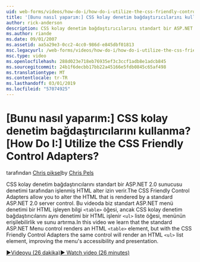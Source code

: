 ```yaml
---
uid: web-forms/videos/how-do-i/how-do-i-utilize-the-css-friendly-control-adapters
title: '[Bunu nasıl yaparım:] CSS kolay denetim bağdaştırıcılarını kullanma? | Microsoft Docs'
author: rick-anderson
description: CSS kolay denetim bağdaştırıcılarını standart bir ASP.NET 2.0 sunucusu denetimi tarafından işlenmiş HTML alter izin verir. Bu videoda, biz öğrenirsiniz stan...
ms.author: riande
ms.date: 09/01/2007
ms.assetid: aa5a29e3-0cc2-4cc0-986d-e845dbf01813
msc.legacyurl: /web-forms/videos/how-do-i/how-do-i-utilize-the-css-friendly-control-adapters
msc.type: video
ms.openlocfilehash: 288d023e718eb76935ef3c3ccf1adb8e1adcb845
ms.sourcegitcommit: 24b1f6decbb17bb22a45166e5fdb0845c65af498
ms.translationtype: MT
ms.contentlocale: tr-TR
ms.lasthandoff: 03/01/2019
ms.locfileid: "57074925"
---
```

<a name="how-do-i-utilize-the-css-friendly-control-adapters"></a><span data-ttu-id="85d0a-105">[Bunu nasıl yaparım:] CSS kolay denetim bağdaştırıcılarını kullanma?</span><span class="sxs-lookup"><span data-stu-id="85d0a-105">[How Do I:] Utilize the CSS Friendly Control Adapters?</span></span>
====================
<span data-ttu-id="85d0a-106">tarafından [Chris piksel](https://twitter.com/chrispels)</span><span class="sxs-lookup"><span data-stu-id="85d0a-106">by [Chris Pels](https://twitter.com/chrispels)</span></span>

<span data-ttu-id="85d0a-107">CSS kolay denetim bağdaştırıcılarını standart bir ASP.NET 2.0 sunucusu denetimi tarafından işlenmiş HTML alter izin verir.</span><span class="sxs-lookup"><span data-stu-id="85d0a-107">The CSS Friendly Control Adapters allow you to alter the HTML that is rendered by a standard ASP.NET 2.0 server control.</span></span> <span data-ttu-id="85d0a-108">Bu videoda biz standart ASP.NET menü denetimi bir HTML işleyen bilgi `<table>` öğesi, ancak CSS kolay denetim bağdaştırıcılarını aynı denetimi bir HTML işlenir `<ul>` liste öğesi, menünün erişilebilirlik ve sunu artırma.</span><span class="sxs-lookup"><span data-stu-id="85d0a-108">In this video we learn that the standard ASP.NET Menu control renders an HTML `<table>` element, but with the CSS Friendly Control Adapters the same control will render an HTML `<ul>` list element, improving the menu's accessibility and presentation.</span></span> 

[<span data-ttu-id="85d0a-109">&#9654;Videoyu (26 dakika)</span><span class="sxs-lookup"><span data-stu-id="85d0a-109">&#9654; Watch video (26 minutes)</span></span>](https://channel9.msdn.com/Blogs/ASP-NET-Site-Videos/how-do-i-utilize-the-css-friendly-control-adapters)
